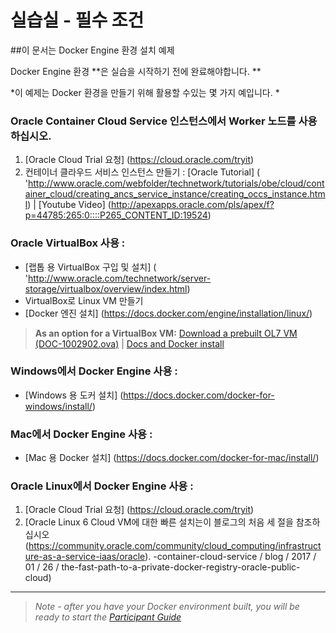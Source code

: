 # 실습실 - 필수 조건 

 ##이 문서는 Docker Engine 환경 설치 예제 

 Docker Engine 환경 **은 실습을 시작하기 전에 완료해야합니다. ** 

 *이 예제는 Docker 환경을 만들기 위해 활용할 수있는 몇 가지 예입니다. * 


 ### Oracle Container Cloud Service 인스턴스에서 Worker 노드를 사용하십시오. 

 1. [Oracle Cloud Trial 요청] (https://cloud.oracle.com/tryit) 
 2. 컨테이너 클라우드 서비스 인스턴스 만들기 : [Oracle Tutorial] ( &#39;http://www.oracle.com/webfolder/technetwork/tutorials/obe/cloud/container_cloud/creating_ancs_service_instance/creating_occs_instance.html) | [Youtube Video] (http://apexapps.oracle.com/pls/apex/f?p=44785:265:0::::P265_CONTENT_ID:19524) 

 ### Oracle VirtualBox 사용 : 

 * [랩톱 용 VirtualBox 구입 및 설치] ( &#39;http://www.oracle.com/technetwork/server-storage/virtualbox/overview/index.html) 
 * VirtualBox로 Linux VM 만들기 
 * [Docker 엔진 설치] (https://docs.docker.com/engine/installation/linux/) 

> **As an option for a VirtualBox VM:** [Download a prebuilt OL7 VM (DOC-1002902.ova)](http://www.oracle.com/technetwork/server-storage/linux/downloads/vm-for-hol-1896500.html) | [Docs and Docker install](https://community.oracle.com/docs/DOC-1002902)

 ### Windows에서 Docker Engine 사용 : 

 * [Windows 용 도커 설치] (https://docs.docker.com/docker-for-windows/install/) 

 ### Mac에서 Docker Engine 사용 : 

 * [Mac 용 Docker 설치] (https://docs.docker.com/docker-for-mac/install/) 

 ### Oracle Linux에서 Docker Engine 사용 : 

 1. [Oracle Cloud Trial 요청] (https://cloud.oracle.com/tryit) 
 2. [Oracle Linux 6 Cloud VM에 대한 빠른 설치는이 블로그의 처음 세 절을 참조하십시오 (https://community.oracle.com/community/cloud_computing/infrastructure-as-a-service-iaas/oracle). -container-cloud-service / blog / 2017 / 01 / 26 / the-fast-path-to-a-private-docker-registry-oracle-public-cloud) 


 *** 

> *Note - after you have your Docker environment built, you will be ready to start the [Participant Guide](Participant-Guide.md)* 
